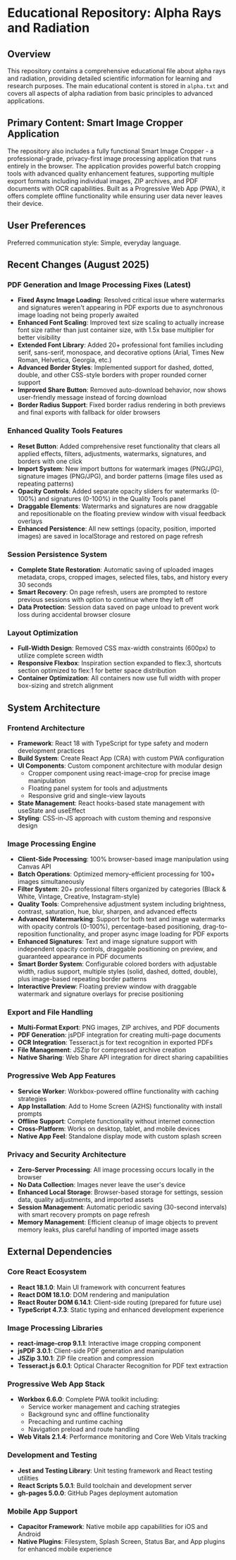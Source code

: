 # Educational Repository: Alpha Rays and Radiation

## Overview

This repository contains a comprehensive educational file about alpha rays and radiation, providing detailed scientific information for learning and research purposes. The main educational content is stored in `alpha.txt` and covers all aspects of alpha radiation from basic principles to advanced applications.

## Primary Content: Smart Image Cropper Application

The repository also includes a fully functional Smart Image Cropper - a professional-grade, privacy-first image processing application that runs entirely in the browser. The application provides powerful batch cropping tools with advanced quality enhancement features, supporting multiple export formats including individual images, ZIP archives, and PDF documents with OCR capabilities. Built as a Progressive Web App (PWA), it offers complete offline functionality while ensuring user data never leaves their device.

## User Preferences

Preferred communication style: Simple, everyday language.

## Recent Changes (August 2025)

### PDF Generation and Image Processing Fixes (Latest)
- **Fixed Async Image Loading**: Resolved critical issue where watermarks and signatures weren't appearing in PDF exports due to asynchronous image loading not being properly awaited
- **Enhanced Font Scaling**: Improved text size scaling to actually increase font size rather than just container size, with 1.5x base multiplier for better visibility
- **Extended Font Library**: Added 20+ professional font families including serif, sans-serif, monospace, and decorative options (Arial, Times New Roman, Helvetica, Georgia, etc.)
- **Advanced Border Styles**: Implemented support for dashed, dotted, double, and other CSS-style borders with proper rounded corner support
- **Improved Share Button**: Removed auto-download behavior, now shows user-friendly message instead of forcing download
- **Border Radius Support**: Fixed border radius rendering in both previews and final exports with fallback for older browsers

### Enhanced Quality Tools Features
- **Reset Button**: Added comprehensive reset functionality that clears all applied effects, filters, adjustments, watermarks, signatures, and borders with one click
- **Import System**: New import buttons for watermark images (PNG/JPG), signature images (PNG/JPG), and border patterns (image files used as repeating patterns)
- **Opacity Controls**: Added separate opacity sliders for watermarks (0-100%) and signatures (0-100%) in the Quality Tools panel
- **Draggable Elements**: Watermarks and signatures are now draggable and repositionable on the floating preview window with visual feedback overlays
- **Enhanced Persistence**: All new settings (opacity, position, imported images) are saved in localStorage and restored on page refresh

### Session Persistence System
- **Complete State Restoration**: Automatic saving of uploaded images metadata, crops, cropped images, selected files, tabs, and history every 30 seconds
- **Smart Recovery**: On page refresh, users are prompted to restore previous sessions with option to continue where they left off
- **Data Protection**: Session data saved on page unload to prevent work loss during accidental browser closure

### Layout Optimization
- **Full-Width Design**: Removed CSS max-width constraints (600px) to utilize complete screen width
- **Responsive Flexbox**: Inspiration section expanded to flex:3, shortcuts section optimized to flex:1 for better space distribution
- **Container Optimization**: All containers now use full width with proper box-sizing and stretch alignment

## System Architecture

### Frontend Architecture
- **Framework**: React 18 with TypeScript for type safety and modern development practices
- **Build System**: Create React App (CRA) with custom PWA configuration
- **UI Components**: Custom component architecture with modular design
  - Cropper component using react-image-crop for precise image manipulation
  - Floating panel system for tools and adjustments
  - Responsive grid and single-view layouts
- **State Management**: React hooks-based state management with useState and useEffect
- **Styling**: CSS-in-JS approach with custom theming and responsive design

### Image Processing Engine
- **Client-Side Processing**: 100% browser-based image manipulation using Canvas API
- **Batch Operations**: Optimized memory-efficient processing for 100+ images simultaneously
- **Filter System**: 20+ professional filters organized by categories (Black & White, Vintage, Creative, Instagram-style)
- **Quality Tools**: Comprehensive adjustment system including brightness, contrast, saturation, hue, blur, sharpen, and advanced effects
- **Advanced Watermarking**: Support for both text and image watermarks with opacity controls (0-100%), percentage-based positioning, drag-to-reposition functionality, and proper async image loading for PDF exports
- **Enhanced Signatures**: Text and image signature support with independent opacity controls, draggable positioning on preview, and guaranteed appearance in PDF documents
- **Smart Border System**: Configurable colored borders with adjustable width, radius support, multiple styles (solid, dashed, dotted, double), plus image-based repeating border patterns
- **Interactive Preview**: Floating preview window with draggable watermark and signature overlays for precise positioning

### Export and File Handling
- **Multi-Format Export**: PNG images, ZIP archives, and PDF documents
- **PDF Generation**: jsPDF integration for creating multi-page documents
- **OCR Integration**: Tesseract.js for text recognition in exported PDFs
- **File Management**: JSZip for compressed archive creation
- **Native Sharing**: Web Share API integration for direct sharing capabilities

### Progressive Web App Features
- **Service Worker**: Workbox-powered offline functionality with caching strategies
- **App Installation**: Add to Home Screen (A2HS) functionality with install prompts
- **Offline Support**: Complete functionality without internet connection
- **Cross-Platform**: Works on desktop, tablet, and mobile devices
- **Native App Feel**: Standalone display mode with custom splash screen

### Privacy and Security Architecture
- **Zero-Server Processing**: All image processing occurs locally in the browser
- **No Data Collection**: Images never leave the user's device
- **Enhanced Local Storage**: Browser-based storage for settings, session data, quality adjustments, and imported assets
- **Session Management**: Automatic periodic saving (30-second intervals) with smart recovery prompts on page refresh
- **Memory Management**: Efficient cleanup of image objects to prevent memory leaks, plus careful handling of imported image assets

## External Dependencies

### Core React Ecosystem
- **React 18.1.0**: Main UI framework with concurrent features
- **React DOM 18.1.0**: DOM rendering and manipulation
- **React Router DOM 6.14.1**: Client-side routing (prepared for future use)
- **TypeScript 4.7.3**: Static typing and enhanced development experience

### Image Processing Libraries
- **react-image-crop 9.1.1**: Interactive image cropping component
- **jsPDF 3.0.1**: Client-side PDF generation and manipulation
- **JSZip 3.10.1**: ZIP file creation and compression
- **Tesseract.js 6.0.1**: Optical Character Recognition for PDF text extraction

### Progressive Web App Stack
- **Workbox 6.6.0**: Complete PWA toolkit including:
  - Service worker management and caching strategies
  - Background sync and offline functionality
  - Precaching and runtime caching
  - Navigation preload and route handling
- **Web Vitals 2.1.4**: Performance monitoring and Core Web Vitals tracking

### Development and Testing
- **Jest and Testing Library**: Unit testing framework and React testing utilities
- **React Scripts 5.0.1**: Build toolchain and development server
- **gh-pages 5.0.0**: GitHub Pages deployment automation

### Mobile App Support
- **Capacitor Framework**: Native mobile app capabilities for iOS and Android
- **Native Plugins**: Filesystem, Splash Screen, Status Bar, and App plugins for enhanced mobile experience